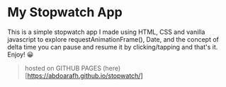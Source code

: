 # My Stopwatch App

This is a simple stopwatch app I made using HTML, CSS and vanilla javascript
to explore requestAnimationFrame(), Date, and the concept of delta time
you can pause and resume it by clicking/tapping and that's it. Enjoy! 😀

> hosted on GITHUB PAGES (here)[https://abdoarafh.github.io/stopwatch/]
